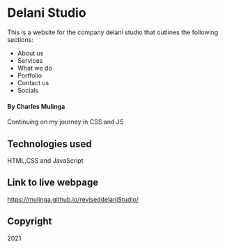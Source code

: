 # Delani Studio

This is a website for the company delani studio that outlines the following sections:

* About us
* Services
* What we do
* Portfolio
* Contact us
* Socials

#### By Charles Mulinga
Continuing on my journey in CSS and JS
## Technologies used
HTML,CSS and JavaScript
## Link to live webpage
<https://mulinga.github.io/reviseddelaniStudio/>
## Copyright
2021
